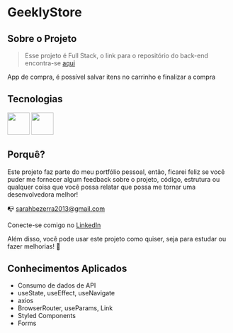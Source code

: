 # GeeklyStore

## Sobre o Projeto

> Esse projeto é Full Stack, o link para o repositório do back-end encontra-se [aqui](https://github.com/SarahBezerra/Projeto-14-Projetao-GeeklyStore-Back)

App de compra, é possível salvar itens no carrinho e finalizar a compra

## Tecnologias

<p float="left">
<img src="https://img.icons8.com/color/48/000000/javascript--v1.png" width=50px />
<img src="https://img.icons8.com/ultraviolet/40/000000/react--v1.png" width=50px />
</p>
  
## Porquê?

Este projeto faz parte do meu portfólio pessoal, então, ficarei feliz se você puder me fornecer algum feedback sobre o projeto, código, estrutura ou qualquer coisa que você possa relatar que possa me tornar uma desenvolvedora melhor!

:mailbox_with_no_mail: sarahbezerra2013@gmail.com

Conecte-se comigo no [LinkedIn](https://www.linkedin.com/in/sarah-bezerra-0a8124213/)

Além disso, você pode usar este projeto como quiser, seja para estudar ou fazer melhorias! :handshake:

## Conhecimentos Aplicados
- Consumo de dados de API
- useState, useEffect, useNavigate
- axios
- BrowserRouter, useParams, Link
- Styled Components
- Forms
